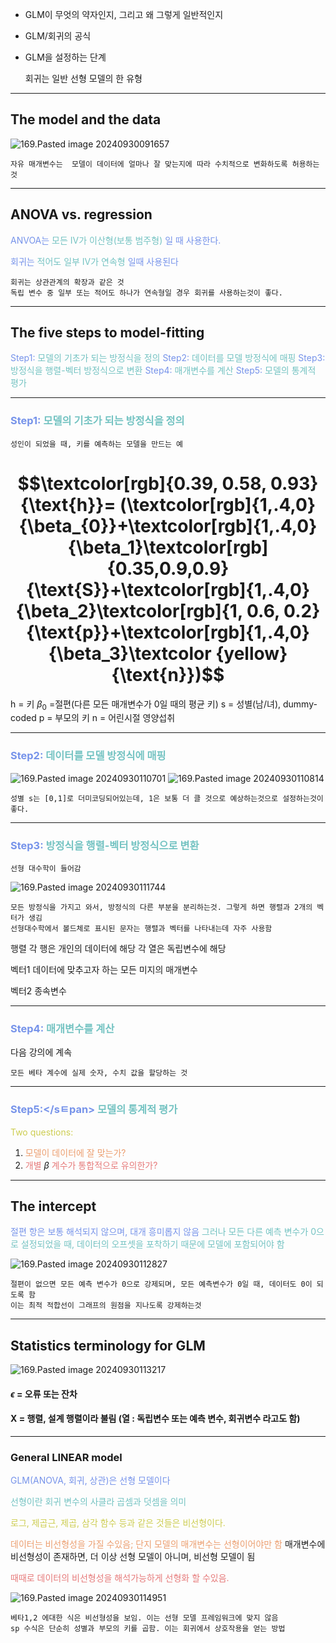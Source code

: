 - GLM이 무엇의 약자인지, 그리고 왜 그렇게 일반적인지
- GLM/회귀의 공식
- GLM을 설정하는 단계

	회귀는 일반 선형 모델의 한 유형

---
## The model and the data

![169.Pasted image 20240930091657](../pic/14.%20Regression/169.Pasted%20image%2020240930091657.png)

	자유 매개변수는  모델이 데이터에 얼마나 잘 맞는지에 따라 수치적으로 변화하도록 허용하는 것

---
## ANOVA vs. regression

<span style="color:rgb(118, 147, 234)">ANVOA는 <span style="color:rgb(116, 195, 194)">모든 IV가 이산형(보통 범주형)</span> 일 때 사용한다.</span> 

<span style="color:rgb(118, 147, 234)">회귀는 <span style="color:rgb(116, 195, 194)">적어도 일부 IV가 연속형</span> 일때 사용된다</span> 

	회귀는 상관관계의 확장과 같은 것
	독립 변수 중 일부 또는 적어도 하나가 연속형일 경우 회귀를 사용하는것이 좋다.
---
## The five steps to model-fitting

<span style="color:rgb(118, 147, 234)">Step1:</span>  <span style="color:rgb(116, 195, 194)">모델의 기초가 되는 방정식을 정의</span>
<span style="color:rgb(118, 147, 234)">Step2:</span>  <span style="color:rgb(116, 195, 194)">데이터를 모델 방정식에 매핑</span>
<span style="color:rgb(118, 147, 234)">Step3:</span>  <span style="color:rgb(116, 195, 194)">방정식을 행렬-벡터 방정식으로 변환</span>
<span style="color:rgb(118, 147, 234)">Step4:</span> <span style="color:rgb(116, 195, 194)">매개변수를 계산</span>
<span style="color:rgb(118, 147, 234)">Step5:</span> <span style="color:rgb(116, 195, 194)">모델의 통계적 평가</span>

---
### <span style="color:rgb(118, 147, 234)">Step1:</span>  <span style="color:rgb(116, 195, 194)">모델의 기초가 되는 방정식을 정의</span>

	성인이 되었을 때, 키를 예측하는 모델을 만드는 예
# $$\textcolor[rgb]{0.39, 0.58, 0.93} {\text{h}}= (\textcolor[rgb]{1,.4,0}{\beta_{0}}+\textcolor[rgb]{1,.4,0}{\beta_1}\textcolor[rgb]{0.35,0.9,0.9} {\text{S}}+\textcolor[rgb]{1,.4,0}{\beta_2}\textcolor[rgb]{1, 0.6, 0.2}{\text{p}}+\textcolor[rgb]{1,.4,0}{\beta_3}\textcolor {yellow}{\text{n}})$$
h = 키
$\beta_0$ =절편(다른 모든 매개변수가 0일 때의 평균 키)
s = 성별(남/녀), dummy-coded
p = 부모의 키
n =  어린시절 영양섭취

---
### <span style="color:rgb(118, 147, 234)">Step2:</span>  <span style="color:rgb(116, 195, 194)">데이터를 모델 방정식에 매핑</span>

![169.Pasted image 20240930110701](../pic/14.%20Regression/169.Pasted%20image%2020240930110701.png)
![169.Pasted image 20240930110814](../pic/14.%20Regression/169.Pasted%20image%2020240930110814.png)

	성별 s는 [0,1]로 더미코딩되어있는데, 1은 보통 더 클 것으로 예상하는것으로 설정하는것이 좋다.

---
### <span style="color:rgb(118, 147, 234)">Step3:</span>  <span style="color:rgb(116, 195, 194)">방정식을 행렬-벡터 방정식으로 변환</span>

	선형 대수학이 들어감

![169.Pasted image 20240930111744](../pic/14.%20Regression/169.Pasted%20image%2020240930111744.png)

	모든 방정식을 가지고 와서, 방정식의 다른 부분을 분리하는것. 그렇게 하면 행렬과 2개의 벡터가 생김
	선형대수학에서 볼드체로 표시된 문자는 행렬과 벡터를 나타내는데 자주 사용함

행렬
	각 행은 개인의 데이터에 해당
	각 열은 독립변수에 해당

벡터1
	데이터에 맞추고자 하는 모든 미지의 매개변수

벡터2
	종속변수

---
### <span style="color:rgb(118, 147, 234)">Step4:</span> <span style="color:rgb(116, 195, 194)">매개변수를 계산</span>

다음 강의에 계속

	모든 베타 계수에 실제 숫자, 수치 값을 할당하는 것

---
### <span style="color:rgb(118, 147, 234)">Step5:</sㅌpan> <span style="color:rgb(116, 195, 194)">모델의 통계적 평가</span>

<span style="color:rgb(205, 205, 81)">Two questions:</span> 
1. <span style="color:rgb(236, 158, 111)">모델이 데이터에 잘 맞는가?</span>
2. <span style="color:rgb(230, 122, 122)">개별</span> $\beta$ <span style="color:rgb(230, 122, 122)">계수가 통합적으로 유의한가?</span> 

---
## The intercept

<span style="color:rgb(118, 147, 234)">절편 항은 보통 해석되지 않으며, 대개 흥미롭지 않음</span>
<span style="color:rgb(116, 195, 194)">그러나 모든 다른 예측 변수가 0으로 설정되었을 때, 데이터의 오프셋을 포착하기 때문에 모델에 포함되어야 함</span> 

![169.Pasted image 20240930112827](../pic/14.%20Regression/169.Pasted%20image%2020240930112827.png)

	절편이 없으면 모든 예측 변수가 0으로 강제되며, 모든 예측변수가 0일 때, 데이터도 0이 되도록 함
	이는 최적 적합선이 그래프의 원점을 지나도록 강제하는것

---
## Statistics terminology for GLM

![169.Pasted image 20240930113217](../pic/14.%20Regression/169.Pasted%20image%2020240930113217.png)
#### $\epsilon$ = 오류 또는 잔차
#### X = 행렬, 설계 행렬이라 불림 (열 : 독립변수 또는 예측 변수, 회귀변수 라고도 함)

---
### General **LINEAR** model

<span style="color:rgb(118, 147, 234)">GLM(ANOVA, 회귀, 상관)은 선형 모델이다</span>

<span style="color:rgb(116, 195, 194)">선형이란 회귀 변수의 사클라 곱셈과 덧셈을 의미</span>

<span style="color:rgb(205, 205, 81)">로그, 제곱근, 제곱, 삼각 함수 등과 같은 것들은 비선형이다.</span> 

<span style="color:rgb(236, 158, 111)">데이터는 비선형성을 가질 수있음; 단지 모델의 매개변수는 선형이어야만 함</span> 
	매개변수에 비선형성이 존재하면, 더 이상 선형 모델이 아니며, 비선형 모델이 됨

<span style="color:rgb(230, 122, 122)">때때로 데이터의 비선형성을 해석가능하게 선형화 할 수있음.</span> 

![169.Pasted image 20240930114951](../pic/14.%20Regression/169.Pasted%20image%2020240930114951.png)

	베타1,2 에대한 식은 비선형성을 보임. 이는 선형 모델 프레임워크에 맞지 않음
	sp 수식은 단순히 성별과 부모의 키를 곱함. 이는 회귀에서 상호작용을 얻는 방법
